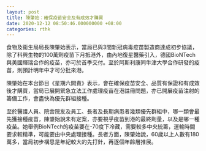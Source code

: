 ```yaml
---
layout: post
title: 陳肇始︰確保疫苗安全及有成效才購買
date: 2020-12-12 08:50:46.000000000 +08:00
categories: rthk
---
```


食物及衞生局局長陳肇始表示，當局已與3間新冠病毒疫苗製造商達成初步協議，除了科興生物的100萬劑疫苗下月抵港外，由內地復星醫藥引入，德國BioNTech與美國輝瑞合作的疫苗，亦可於首季交付。至於阿斯利康同牛津大學合作研發的疫苗，則預計明年中才可分批來港。

陳肇始在本台節目《星期六問責》表示，會在確保疫苗安全、品質有保證和有成效後才購買，當局已展開緊急立法工作處理疫苗在港註冊問題，亦已開展疫苗注射的籌備工作，會盡快為優先群組接種。

至於醫護人員、院舍院友及員工、長者及長期病患者幾類優先群組中，哪一類會最先獲接種疫苗，陳肇始說未有定案，亦要視乎疫苗到港的最終劑量，以及是哪一種疫苗。她舉例BioNTech的疫苗要在-70度下冷藏，需要較多中央統籌，運輸時間要求較精準，可能要由中央處理接種。長者方面，陳肇始說，60歲以上人數有180萬多，當局初步構思是年紀較大的先打針，再逐個年齡層推展。

